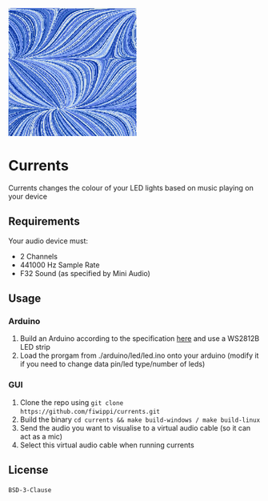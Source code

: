 ![currents](icon.png)
# Currents
Currents changes the colour of your LED lights based on music playing on your device

## Requirements
Your audio device must:
- 2 Channels
- 441000 Hz Sample Rate
- F32 Sound (as specified by Mini Audio)

## Usage
### Arduino
1. Build an Arduino according to the specification [here](https://www.makeuseof.com/tag/connect-led-light-strips-arduino/) and use a WS2812B LED strip
2. Load the prorgam from ./arduino/led/led.ino onto your arduino (modify it if you need to change data pin/led type/number of leds)

### GUI
1. Clone the repo using `git clone https://github.com/fiwippi/currents.git`
2. Build the binary `cd currents && make build-windows / make build-linux`
3. Send the audio you want to visualise to a virtual audio cable (so it can act as a mic)
4. Select this virtual audio cable when running currents

## License
`BSD-3-Clause`